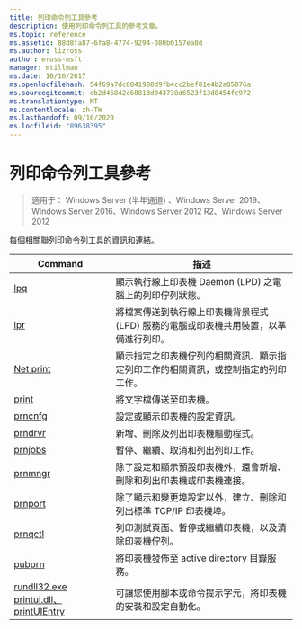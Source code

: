 ```yaml
---
title: 列印命令列工具參考
description: 使用列印命令列工具的參考文章。
ms.topic: reference
ms.assetid: 88d8fa87-6fa8-4774-9294-080b0157ea8d
ms.author: lizross
author: eross-msft
manager: mtillman
ms.date: 10/16/2017
ms.openlocfilehash: 54f69a7dc0841908d9fb4cc2bef81e4b2a85876a
ms.sourcegitcommit: db2d46842c68813d043738d6523f13d8454fc972
ms.translationtype: MT
ms.contentlocale: zh-TW
ms.lasthandoff: 09/10/2020
ms.locfileid: "89638395"
---
```

# <a name="print-command-line-tool-reference"></a>列印命令列工具參考

> 適用于： Windows Server (半年通道) 、Windows Server 2019、Windows Server 2016、Windows Server 2012 R2、Windows Server 2012

每個相關聯列印命令列工具的資訊和連結。

| Command | 描述 |
|--|--|
| [lpq](lpq.md) | 顯示執行線上印表機 Daemon (LPD) 之電腦上的列印佇列狀態。 |
| [lpr](lpr.md) | 將檔案傳送到執行線上印表機背景程式 (LPD) 服務的電腦或印表機共用裝置，以準備進行列印。 |
| [Net print](net-print.md) | 顯示指定之印表機佇列的相關資訊、顯示指定列印工作的相關資訊，或控制指定的列印工作。 |
| [print](print.md) | 將文字檔傳送至印表機。 |
| [prncnfg](prncnfg.md) | 設定或顯示印表機的設定資訊。 |
| [prndrvr](prndrvr.md) | 新增、刪除及列出印表機驅動程式。 |
| [prnjobs](prnjobs.md) | 暫停、繼續、取消和列出列印工作。 |
| [prnmngr](prnmngr.md) | 除了設定和顯示預設印表機外，還會新增、刪除和列出印表機或印表機連接。 |
| [prnport](prnport.md) | 除了顯示和變更埠設定以外，建立、刪除和列出標準 TCP/IP 印表機埠。 |
| [prnqctl](prnqctl.md) | 列印測試頁面、暫停或繼續印表機，以及清除印表機佇列。 |
| [pubprn](pubprn.md) | 將印表機發佈至 active directory 目錄服務。 |
| [rundll32.exe printui.dll、printUIEntry](rundll32-printui.md) | 可讓您使用腳本或命令提示字元，將印表機的安裝和設定自動化。 |